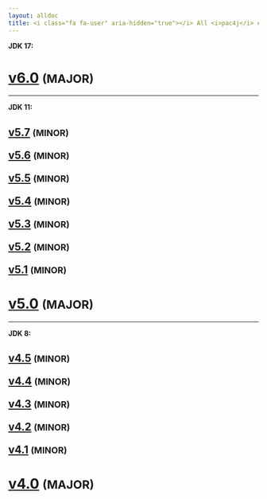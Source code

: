 ```yaml
---
layout: alldoc
title: <i class="fa fa-user" aria-hidden="true"></i> All <i>pac4j</i> engine/core documentations&#58;
---
```


<div class="text-center">

<b>JDK 17:</b>

<h1><a id="v6.0" href="/docs/index.html">v6.0</a> <small>(MAJOR)</small></h1>

<hr/>

<b>JDK 11:</b>

<h2><a id="v5.7" href="https://www.pac4j.org/5.7.x/docs/index.html">v5.7</a> <small>(MINOR)</small>

<a id="v5.6" href="https://www.pac4j.org/5.6.x/docs/index.html">v5.6</a> <small>(MINOR)</small>

<a id="v5.5" href="https://www.pac4j.org/5.5.x/docs/index.html">v5.5</a> <small>(MINOR)</small>

<a id="v5.4" href="https://www.pac4j.org/5.4.x/docs/index.html">v5.4</a> <small>(MINOR)</small>

<a id="v5.3" href="https://www.pac4j.org/5.3.x/docs/index.html">v5.3</a> <small>(MINOR)</small>

<a id="v5.2" href="https://www.pac4j.org/5.2.x/docs/index.html">v5.2</a> <small>(MINOR)</small>

<a id="v5.1" href="https://www.pac4j.org/5.1.x/docs/index.html">v5.1</a> <small>(MINOR)</small></h2>

<h1><a id="v5.0" href="https://www.pac4j.org/5.0.x/docs/index.html">v5.0</a> <small>(MAJOR)</small></h1>

<hr/>

<b>JDK 8:</b>

<h2><a id="v4.5" href="https://www.pac4j.org/4.5.x/docs/index.html">v4.5</a> <small>(MINOR)</small>

<a id="v4.4" href="https://www.pac4j.org/4.4.x/docs/index.html">v4.4</a> <small>(MINOR)</small>

<a id="v4.3" href="https://www.pac4j.org/4.3.x/docs/index.html">v4.3</a> <small>(MINOR)</small>

<a id="v4.2" href="https://www.pac4j.org/4.2.x/docs/index.html">v4.2</a> <small>(MINOR)</small>

<a id="v4.1" href="https://www.pac4j.org/4.1.x/docs/index.html">v4.1</a> <small>(MINOR)</small></h2>

<h1><a id="v4.0" href="https://www.pac4j.org/4.0.x/docs/index.html">v4.0</a> <small>(MAJOR)</small></h1>

</div>
